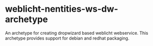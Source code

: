 # weblicht-nentities-ws-dw-archetype
An archetype for creating dropwizard based weblicht  webservice.
This archetype provides support for debian and redhat packaging.
